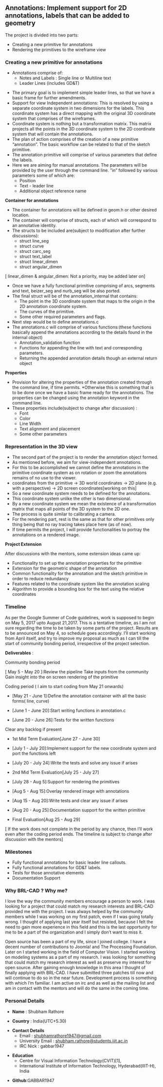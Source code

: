 ## **Annotations: Implement support for 2D annotations, labels that can be added to geometry**

The project is divided into two parts:

-   Creating a new primitive for annotations
-   Rendering the primitives to the wireframe view

### **Creating a new primitive for annotations**

-   Annotations comprise of:
    -   Notes and Labels : Single line or Multiline text
    -   Leader Lines (includes GD&T)

<!-- -->

-   The primary goal is to implement simple leader lines, so that we
    have a basic frame for further amendments.
-   Support for view Independent annotations: This is resolved by using
    a separate coordinate system in two dimensions for the labels. This
    coordinate system has a direct mapping with the original 3D
    coordinate system that comprises of the wireframes.
-   Coordinate system is nothing but a transformation matrix. This
    matrix projects all the points in the 3D coordinate system to the 2D
    coordinate system that will contain the annotations.
-   The plan of action comprises of the creation of a new primitive
    “annotation”. The basic workflow can be related to that of the
    sketch primitive.
-   The annotation primitive will comprise of various parameters that
    define the labels.
-   Here we are aiming for manual annotations. The parameters will be
    provided by the user through the command line. ”in” followed by
    various parameters some of which are:
    -   Position
    -   Text - leader line
    -   Additional object reference name

**Container for annotations**

-   The container for annotations will be defined in geom.h or other
    desired location.
-   The container will comprise of structs, each of which will
    correspond to an annotative identity.
-   The structs to be included are(subject to modification after further
    discussions):
    -   struct line_seg
    -   struct curve
    -   struct carc_seg
    -   struct text_label
    -   struct linear_dimen
    -   struct angular_dimen

\[ linear_dimen & angular_dimen: Not a priority, may be added later
on\]

-   Once we have a fully functional primitive comprising of arcs,
    segments and text, beizer_seg and nurb_seg will be also ported.
-   The final struct will be of the annotation_internal that contains:
    -   The point in the 3D coordinate system that maps to the origin in
        the 2D annotation coordinate system.
    -   The curves of the primitive.
    -   Some other required parameters and flags.
-   Next step would be to define annotations.c
-   The annotations.c will comprise of various functions:(these
    functions basically append the annotations according to the details
    found in the internal object)
    -   Annotation_validation function
    -   Functions for appending the line with text and corresponding
        parameters.
    -   Returning the appended annotation details though an external
        return object

**Properties**

-   Provision for altering the properties of the annotation created
    through the command line, if time permits. \*Otherwise this is
    something that is to be done once we have a basic frame ready for
    the annotations. The properties can be changed using the annotation
    keyword in the command line.
-   These properties include(subject to change after discussion) :
    -   Font
    -   Color
    -   Line Width
    -   Text alignment and placement
    -   Some other parameters

### **Representation in the 3D view**

-   The second part of the project is to render the annotation object
    formed.
-   As mentioned before, we aim for view-independent annotations.
-   For this to be accomplished we cannot define the annotations in the
    primitive coordinate system as on rotation or zoom the annotations
    remains of no use to the viewer.
-   coordinates from the primitive -&gt; 3D world coordinates -&gt; 2D
    plane (e.g. with a perspective) -&gt; 2D screen coordinates\[working
    on this\]
-   So a new coordinate system needs to be defined for the annotations.
-   This coordinate system unlike the other is two dimensional.
-   By a new coordinate system we mean the existence of a transformation
    matrix that maps all points of the 3D system to the 2D one.
-   The process is quite similar to calibrating a camera.
-   For the rendering part, rest is the same as that for other
    primitives only thing being that no ray tracing takes place here (as
    of now).
-   If time permits the project, I will provide functionalities to
    portray the annotations on a rendered image.

**Project Extension**

After discussions with the mentors, some extension ideas came up:

-   Functionality to set up the annotation properties for the primitive
-   Extension for the geometric shape of the annotation
-   Common functionality for the annotation and the sketch primitive in
    order to reduce redundancy
-   Features related to the coordinate system like the annotation
    scaling
-   Algorithm to provide a bounding box for the text using the relative
    coordinates

### **Timeline**

As per the Google Summer of Code guidelines, work is supposed to begin
on May 5, 2017 upto August 21,2017. This is a tentative timeline, as I
am not sure regarding the time to be taken by some parts of the project.
Results are to be announced on May 4, so schedule goes accordingly. I’ll
start working from April itself, and try to improve my proposal as much
as I can till the start of community bonding period, irrespective of the
project selection.

**Deliverables** :

Community bonding period

\[ May 5 - May 20 \]:Review the pipeline Take inputs from the community
Gain insight into the on screen rendering of the primitive

Coding period ( I aim to start coding from May 21 onwards)

-   \[May 21 - June 1\]:Define the annotation container with all the
    basic forms( line, curve)

<!-- -->

-   \[June 1 - June 20\]:Start writing functions in annotation.c

<!-- -->

-   \[June 20 - June 26\]:Tests for the written functions


Clear any backlog if present

-   1st Mid Term Evaluation\[June 27 - June 30\]

<!-- -->

-   \[July 1 - July 20\]:Implement support for the new coordinate system
    and port the functions left

<!-- -->

-   \[July 20 - July 24\]:Write the tests and solve any issue if arises

<!-- -->

-   2nd Mid Term Evaluation\[July 25 - July 27\]

<!-- -->

-   \[July 28 - Aug 5\]:Support for rendering the primitives

<!-- -->

-   \[Aug 5 - Aug 15\]:Overlay rendered image with annotations

<!-- -->

-   \[Aug 15 - Aug 20\]:Write tests and clear any issue if arises

<!-- -->

-   \[Aug 20 - Aug 25\]:Documentation support for the written primitive

<!-- -->

-   Final Evaluation\[Aug 25 - Aug 29\]


\[ If the work does not complete in the period by any chance, then I’ll
work even after the coding period ends. The timeline is subject to
change after discussion with the mentors\]

### **Milestones**

-   Fully functional annotations for basic leader line callouts.
-   Fully functional annotations for GD&T labels.
-   Tests for those annotative elements
-   Documentation Support

### **Why BRL-CAD ? Why me?**

I love the way the community members encourage a person to work. I was
looking for a project that could match my research interests and BRL-CAD
provided me with the project. I was always helped by the community
members while I was working on my first patch, even if I was going
totally wrong. I thought of applying last year itself but resisted,
because I felt the need to gain more experience in this field and this
is the last opportunity for me to be a part of the organization and I
simply don’t want to miss it.

Open source has been a part of my life, since I joined college. I have a
decent number of contributions to Joomla! and The Processing Foundation.
Later on I started working in the field of Computer Vision. I started
working on modeling systems as a part of my research. I was looking for
something that could match my research interest as well as preserve my
interest for open source. After gaining enough knowledge in this area I
thought of finally applying with BRL-CAD. I have submitted three patches
till now and will continue to do so in the near future. Development
process is something with which I’m familiar. I am active on irc and as
well as the mailing list and am in contact with the mentors and will do
the same in the coming time.

### **Personal Details**

-   **Name** : Shubham Rathore

<!-- -->

-   **Country** : India(UTC+5.30)

<!-- -->

-   **Contact Details**
    -   Email : shubhamrathore1947@gmail.com
    -   University Email : shubham.rathore@students.iiit.ac.in
    -   IRC Nick : gabbar1947

<!-- -->

-   **Education**
    -   Centre for Visual Information Technology(CVIT)\[1\],
    -   International Institute of Information Technology,
        Hyderabad(IIIT-H), India

<!-- -->

-   **Github**:GABBAR1947